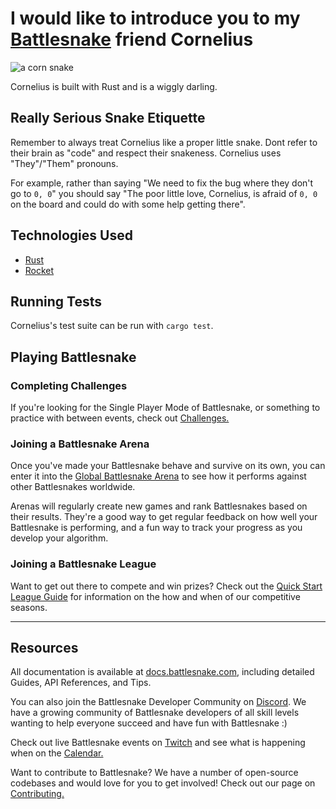 # I would like to introduce you to my [Battlesnake](http://play.battlesnake.com?utm_source=github&utm_medium=readme&utm_campaign=go_starter&utm_content=homepage) friend Cornelius

![a corn snake](https://user-images.githubusercontent.com/8124558/132770698-160c6a6a-5b30-4b7d-9448-8982010b2027.jpg)

Cornelius is built with Rust and is a wiggly darling.


## Really Serious Snake Etiquette

Remember to always treat Cornelius like a proper little snake. Dont refer to their brain as "code" and respect their snakeness. Cornelius uses "They"/"Them" pronouns.

For example, rather than saying "We need to fix the bug where they don't go to `0, 0`" you should say "The poor little love, Cornelius, is afraid of `0, 0` on the board and could do with some help getting there".

## Technologies Used

* [Rust](https://www.rust-lang.org/)
* [Rocket](https://rocket.rs)

## Running Tests
Cornelius's test suite can be run with `cargo test`.

## Playing Battlesnake

### Completing Challenges

If you're looking for the Single Player Mode of Battlesnake, or something to practice with between events, check out [Challenges.](https://docs.battlesnake.com/guides/quick-start-challenges-guide)

### Joining a Battlesnake Arena

Once you've made your Battlesnake behave and survive on its own, you can enter it into the [Global Battlesnake Arena](https://play.battlesnake.com/arena/global) to see how it performs against other Battlesnakes worldwide.

Arenas will regularly create new games and rank Battlesnakes based on their results. They're a good way to get regular feedback on how well your Battlesnake is performing, and a fun way to track your progress as you develop your algorithm.

### Joining a Battlesnake League

Want to get out there to compete and win prizes? Check out the [Quick Start League Guide](https://docs.battlesnake.com/guides/quick-start-league-guide) for information on the how and when of our competitive seasons.

---

## Resources

All documentation is available at [docs.battlesnake.com](https://docs.battlesnake.com), including detailed Guides, API References, and Tips.

You can also join the Battlesnake Developer Community on [Discord](https://play.battlesnake.com/discord?utm_source=github&utm_medium=readme&utm_campaign=go_starter&utm_content=discord). We have a growing community of Battlesnake developers of all skill levels wanting to help everyone succeed and have fun with Battlesnake :)

Check out live Battlesnake events on [Twitch](https://www.twitch.tv/battlesnakeofficial) and see what is happening when on the [Calendar.](https://play.battlesnake.com/calendar?utm_source=github&utm_medium=readme&utm_campaign=go_starter&utm_content=calendar)

Want to contribute to Battlesnake? We have a number of open-source codebases and would love for you to get involved! Check out our page on [Contributing.](https://docs.battlesnake.com/guides/contributing)
